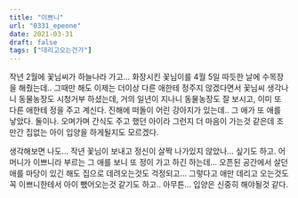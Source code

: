 ```yaml
---
title: "이쁘니"
url: "0331_epeone"
date: 2021-03-31
draft: false
tags: ["데리고오는건가"]
---
```

작년 2월에 꽃님씨가 하늘나라 가고... 화장시킨 꽃님이를 4월 5일 따듯한 날에 수목장을 해줬는데.. 그때만 해도 이제는 더이상 다른 애한테 정주지 않겠다면서 꽃님씨 생각나니 동물농장도 시청거부 하셨는데, 거의 일년이 지나니 동물농장도 잘 보시고, 이미 또 다른 애한테 정을 주고 계신다. 진해에 떠돌이 어린 강아지가 있는데.. 그 애가 또 애를 낳았다. 둘이나. 오며가며 간식도 주고 했던 아이라 그런지 더 마음이 가는것 같은데 조만간 집없는 아이 입양을 하게될지도 모르겠다.

생각해보면 나도... 작년 꽃님이 보내고 정신이 살짝 나가있지 않았나... 싶기도 하고. 어머니가 이쁘니라 부르는 그 애를 보니 또 정이 가고 하긴 하는데... 오픈된 공간에서 살던 애를 마당이 있긴 해도 집으로 데려오는것도 걱정되고... 그렇다고 애만 데리고 오는것도 꼭 이쁘니한테서 아이 뺐어오는것 같기도 하고.. 아무튼... 입양은 신중히 해야될것 같다.
